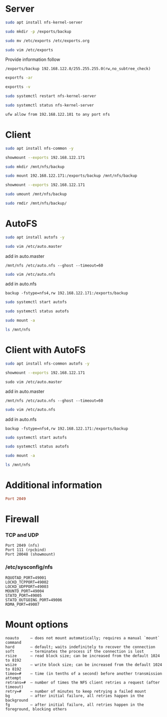 # Server
```bash
sudo apt install nfs-kernel-server
```
```bash
sudo mkdir -p /exports/backup
```
  ```bash
sudo mv /etc/exports /etc/exports.org
```
```bash
sudo vim /etc/exports
```

Provide information follow 
```properties
/exports/backup 192.168.122.0/255.255.255.0(rw,no_subtree_check)
```
```bash
exportfs -ar
```
```bash
exportts -v
```
```bash
sudo systemctl restart nfs-kernel-server
```
```bash
sudo systemctl status nfs-kernel-server
```
```bash
ufw allow from 192.168.122.101 to any port nfs
```
# Client
```bash
sudo apt install nfs-common -y
```
```bash
showmount --exports 192.168.122.171
```
```bash
sudo mkdir /mnt/nfs/backup
```
```bash
sudo mount 192.168.122.171:/exports/backup /mnt/nfs/backup
```
```bash
showmount --exports 192.168.122.171
```
```bash
sudo umount /mnt/nfs/backup
```
```bash
sudo rmdir /mnt/nfs/backup/
```
# AutoFS
```bash
sudo apt install autofs -y
```
```bash
sudo vim /etc/auto.master
```
add in auto.master
```
/mnt/nfs /etc/auto.nfs --ghost --timeout=60
```
```bash
sudo vim /etc/auto.nfs
```
add in auto.nfs
```
backup -fstype=nfs4,rw 192.168.122.171:/exports/backup
```
```bash
sudo systemctl start autofs
```
```bash
sudo systemctl status autofs
```
```bash
sudo mount -a
```
```bash
ls /mnt/nfs
```

# Client with AutoFS
```bash
sudo apt install nfs-common autofs -y
```
```bash
showmount --exports 192.168.122.171
```
```Shell
sudo vim /etc/auto.master
```
add in auto.master
```
/mnt/nfs /etc/auto.nfs --ghost --timeout=60
```
```bash
sudo vim /etc/auto.nfs
```
add in auto.nfs
```
backup -fstype=nfs4,rw 192.168.122.171:/exports/backup
```
```bash
sudo systemctl start autofs
```
```bash
sudo systemctl status autofs
```
```bash
sudo mount -a
```
```bash
ls /mnt/nfs
```

# Additional information
```ini
Port 2049
```

# Firewall
### TCP and UDP 
```
Port 2049 (nfs) 
Port 111 (rpcbind) 
Port 20048 (showmount) 
```
### /etc/sysconfig/nfs 
```
RQUOTAD_PORT=49001 
LOCKD_TCPPORT=49002 
LOCKD_UDPPORT=49003 
MOUNTD_PORT=49004 
STATD_PORT=49005 
STATD_OUTGOING_PORT=49006 
RDMA_PORT=49007
```
# Mount options
```text
noauto     – does not mount automatically; requires a manual `mount` command
hard       – default; waits indefinitely to recover the connection
soft       – terminates the process if the connection is lost
rsize      – read block size; can be increased from the default 1024 to 8192
wsize      – write block size; can be increased from the default 1024 to 8192
timeo=#    – time (in tenths of a second) before another transmission attempt
retrans=#  – number of times the NFS client retries a request (after timeout)
retry=#    – number of minutes to keep retrying a failed mount
bg         – after initial failure, all retries happen in the background
fg         – after initial failure, all retries happen in the foreground, blocking others
```
